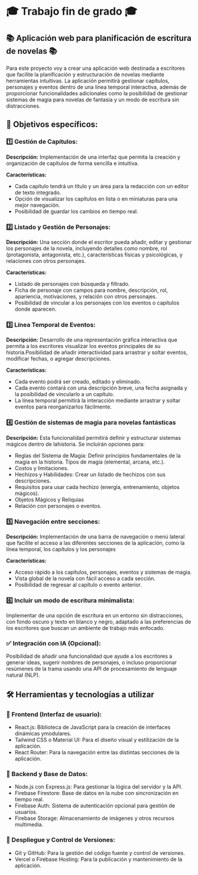 
# :mortar_board: Trabajo fin de grado :mortar_board:

## 📚 Aplicación web para planificación de escritura de novelas 📚

Para este proyecto voy a crear una aplicación web destinada a escritores que facilite la planificación y estructuración de novelas mediante herramientas intuitivas. La aplicación permitirá gestionar capítulos, personajes y eventos dentro de una línea temporal interactiva, además de proporcionar funcionalidades adicionales como la posibilidad de gestionar sistemas de magia para novelas de fantasía y un modo de escritura sin distracciones.


## 🎯 Objetivos específicos: 

### :one: Gestión de Capítulos:

**Descripción:** Implementación de una interfaz que permita la creación y organización de capítulos de forma sencilla e intuitiva.

**Características:**

- Cada capítulo tendrá un título y un área para la redacción con un editor de texto integrado.
- Opción de visualizar los capítulos en lista o en miniaturas para una mejor navegación.
- Posibilidad de guardar los cambios en tiempo real.


### 2️⃣ Listado y Gestión de Personajes:

**Descripción:** Una sección donde el escritor pueda añadir, editar y gestionar los personajes de la novela, incluyendo detalles como nombre, rol (protagonista, antagonista, etc.), características físicas y psicológicas, y relaciones con otros personajes.

**Características:**

- Listado de personajes con búsqueda y filtrado.
- Ficha de personaje con campos para nombre, descripción, rol, apariencia, motivaciones, y relación con otros personajes.
- Posibilidad de vincular a los personajes con los eventos o capítulos donde aparecen.


### 3️⃣ Línea Temporal de Eventos:

**Descripción:** Desarrollo de una representación gráfica interactiva que permita a los escritores visualizar los eventos principales de su historia.Posibilidad de añadir interactividad para arrastrar y soltar eventos, modificar fechas, o agregar descripciones.

**Características:**

- Cada evento podrá ser creado, editado y eliminado.
- Cada evento contará con una descripción breve, una fecha asignada y la posibilidad de vincularlo a un capítulo. 
- La línea temporal permitirá la interacción mediante arrastrar y soltar eventos para reorganizarlos fácilmente.


### 4️⃣ Gestión de sistemas de magia para novelas fantásticas

**Descripción:** Esta funcionalidad permitirá definir y estructurar sistemas mágicos dentro de lahistoria. Se incluirán opciones para:

- Reglas del Sistema de Magia: Definir principios fundamentales de la magia en la historia. Tipos de magia (elemental, arcana, etc.).
- Costos y limitaciones.
- Hechizos y Habilidades: Crear un listado de hechizos con sus descripciones.
- Requisitos para usar cada hechizo (energía, entrenamiento, objetos mágicos).
- Objetos Mágicos y Reliquias
- Relación con personajes o eventos.


### :five: Navegación entre secciones:

**Descripción:** Implementación de una barra de navegación o menú lateral que facilite el acceso a las diferentes secciones de la aplicación, como la línea temporal, los capítulos y los personajes

**Características:**

- Acceso rápido a los capítulos, personajes, eventos y sistemas de magia.
- Vista global de la novela con fácil acceso a cada sección.
- Posibilidad de regresar al capítulo o evento anterior.


### 6️⃣ Incluir un modo de escritura minimalista:

Implementar de una opción de escritura en un entorno sin distracciones, con fondo oscuro y texto en blanco y negro, adaptado a las preferencias de los escritores que buscan un ambiente de trabajo más enfocado.


### ✅ Integración con IA (Opcional):

Posibilidad de añadir una funcionalidad que ayude a los escritores a generar ideas, sugerir nombres de personajes, o incluso proporcionar resúmenes de la trama usando una API de procesamiento de lenguaje natural (NLP).



## 🛠️ Herramientas y tecnologías a utilizar

### 📌 Frontend (Interfaz de usuario):
- React.js: Biblioteca de JavaScript para la creación de interfaces dinámicas ymodulares.
- Tailwind CSS o Material UI: Para el diseño visual y estilización de la aplicación.
- React Router: Para la navegación entre las distintas secciones de la aplicación.

### 📌 Backend y Base de Datos:
- Node.js con Express.js: Para gestionar la lógica del servidor y la API.
- Firebase Firestore: Base de datos en la nube con sincronización en tiempo real.
- Firebase Auth: Sistema de autenticación opcional para gestión de usuarios.
- Firebase Storage: Almacenamiento de imágenes y otros recursos multimedia.

### 📌 Despliegue y Control de Versiones:
- Git y GitHub: Para la gestión del código fuente y control de versiones.
- Vercel o Firebase Hosting: Para la publicación y mantenimiento de la aplicación.

